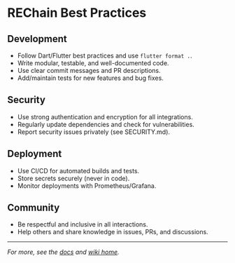 # REChain Best Practices

## Development
- Follow Dart/Flutter best practices and use `flutter format .`.
- Write modular, testable, and well-documented code.
- Use clear commit messages and PR descriptions.
- Add/maintain tests for new features and bug fixes.

## Security
- Use strong authentication and encryption for all integrations.
- Regularly update dependencies and check for vulnerabilities.
- Report security issues privately (see SECURITY.md).

## Deployment
- Use CI/CD for automated builds and tests.
- Store secrets securely (never in code).
- Monitor deployments with Prometheus/Grafana.

## Community
- Be respectful and inclusive in all interactions.
- Help others and share knowledge in issues, PRs, and discussions.

---

*For more, see the [docs](../docs/) and [wiki home](Home.md).* 